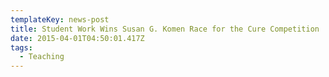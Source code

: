 ```yaml
---
templateKey: news-post
title: Student Work Wins Susan G. Komen Race for the Cure Competition
date: 2015-04-01T04:50:01.417Z
tags:
  - Teaching
---
```

